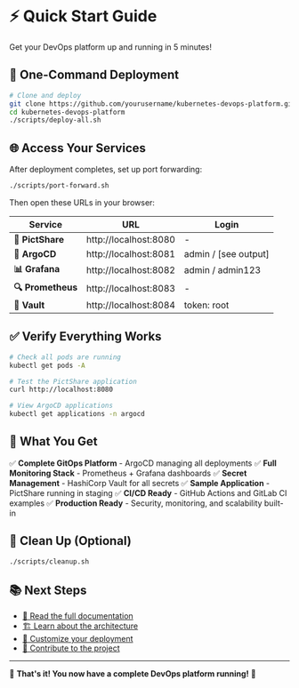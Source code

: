 # ⚡ Quick Start Guide

Get your DevOps platform up and running in 5 minutes!

## 🚀 One-Command Deployment

```bash
# Clone and deploy
git clone https://github.com/yourusername/kubernetes-devops-platform.git
cd kubernetes-devops-platform
./scripts/deploy-all.sh
```

## 🌐 Access Your Services

After deployment completes, set up port forwarding:
```bash
./scripts/port-forward.sh
```

Then open these URLs in your browser:

| Service | URL | Login |
|---------|-----|-------|
| **📸 PictShare** | http://localhost:8080 | - |
| **🔄 ArgoCD** | http://localhost:8081 | admin / [see output] |
| **📊 Grafana** | http://localhost:8082 | admin / admin123 |
| **🔍 Prometheus** | http://localhost:8083 | - |
| **🔐 Vault** | http://localhost:8084 | token: root |

## ✅ Verify Everything Works

```bash
# Check all pods are running
kubectl get pods -A

# Test the PictShare application
curl http://localhost:8080

# View ArgoCD applications
kubectl get applications -n argocd
```

## 🎯 What You Get

✅ **Complete GitOps Platform** - ArgoCD managing all deployments
✅ **Full Monitoring Stack** - Prometheus + Grafana dashboards
✅ **Secret Management** - HashiCorp Vault for all secrets
✅ **Sample Application** - PictShare running in staging
✅ **CI/CD Ready** - GitHub Actions and GitLab CI examples
✅ **Production Ready** - Security, monitoring, and scalability built-in

## 🧹 Clean Up (Optional)

```bash
./scripts/cleanup.sh
```

## 📚 Next Steps

- [📖 Read the full documentation](README.md)
- [🏗️ Learn about the architecture](docs/ARCHITECTURE.md)
- [🔧 Customize your deployment](docs/DEPLOYMENT.md)
- [🤝 Contribute to the project](CONTRIBUTING.md)

---

🎉 **That's it! You now have a complete DevOps platform running!** 🎉
